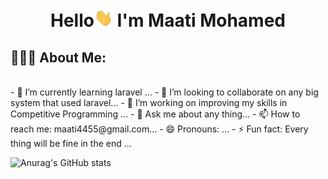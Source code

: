 <h1 align="center">Hello<img src="https://raw.githubusercontent.com/ABSphreak/ABSphreak/master/gifs/Hi.gif" width="30px"> I'm Maati Mohamed</h1>

## 👨🏻‍💻 About Me:
<br />
- 🌱 I’m currently learning laravel ...
- 👯 I’m looking to collaborate on any big system that used laravel...
- 🤔  I’m working on improving my skills in Competitive Programming ...
- 💬 Ask me about any thing...
- 📫 How to reach me: maati4455@gmail.com...
- 😄 Pronouns: ...
- ⚡ Fun fact: Every thing will be fine in the end ...
 

![Anurag's GitHub stats](https://github-readme-stats.vercel.app/api?username=Maati-Mohamed&show_icons=true&theme=merko)

